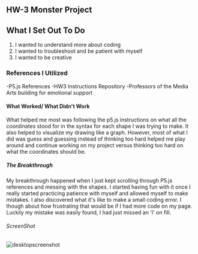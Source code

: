 HW-3 Monster Project
-----

## What I Set Out To Do
  1. I wanted to understand more about coding
  2. I wanted to troubleshoot and be patient with myself
  3. I wanted to be creative

### References I Utilized
-P5.js References
-HW3 Instructions Repository
-Professors of the Media Arts building for emotional support

#### What Worked/ What Didn't Work

What helped me most was following the p5.js instructions on what all the coordinates stood for in the syntax for each shape I was trying to make.
It also helped to visualize my drawing like a graph. However, most of what I did was guess and guessing instead of thinking too hard helped me play around and continue working on my project versus thinking too hard on what the coordinates should be.

##### The Breakthrough

My breakthrough happened when I just kept scrolling through P5.js references and messing with the shapes.
I started having fun with it once I really started practicing patience with myself and allowed myself to make mistakes.
I also discovered what it's like to make a small coding error. I though about how frustrating that would be if I had more code on my page.
Luckily my mistake was easily found, I had just missed an 'l' on fill.

###### ScreenShot
![desktopscreenshot](screen-shot-7.jpg)
